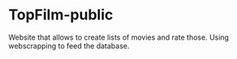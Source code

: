 # TopFilm-public
Website that allows to create lists of movies and rate those. Using webscrapping to feed the database.

